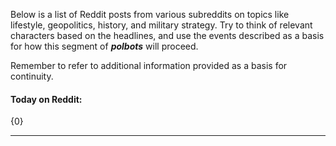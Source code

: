 Below is a list of Reddit posts from various subreddits on topics like lifestyle, geopolitics, history, and military strategy. Try to think of relevant characters based on the headlines, and use the events described as a basis for how this segment of **_polbots_** will proceed.

Remember to refer to additional information provided as a basis for continuity.

#### Today on Reddit:

{0}

---